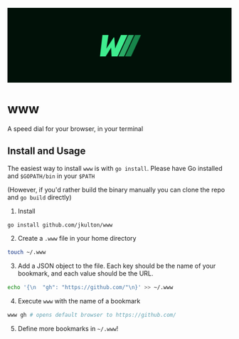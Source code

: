 ![www](./www.png)

# www

A speed dial for your browser, in your terminal

## Install and Usage

The easiest way to install `www` is with `go install`. Please have Go installed and `$GOPATH/bin` in your `$PATH`

(However, if you'd rather build the binary manually you can clone the repo and `go build` directly)

1. Install
```sh
go install github.com/jkulton/www
```

2. Create a `.www` file in your home directory

```sh
touch ~/.www
```

3. Add a JSON object to the file. Each key should be the name of your bookmark, and each value should be the URL.

```sh
echo '{\n  "gh": "https://github.com/"\n}' >> ~/.www
```

4. Execute `www` with the name of a bookmark
```sh
www gh # opens default browser to https://github.com/
```

5. Define more bookmarks in `~/.www`!
